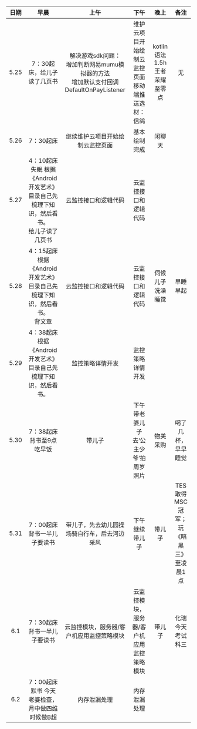 | 日期   | 早晨 | 上午 | 下午 | 晚上 | 备注 |
| :---:  | :---: | :---: | :---:| :---: | :---: |
| 5.25   | 7：30起床，给儿子读了几页书 | 解决游戏sdk问题：<br> 增加判断网易mumu模拟器的方法<br> 增加默认支付回调DefaultOnPayListener | 维护云项目开始绘制云监控页面<br> 移动端推送选材：信鸽 | kotlin语法 1.5h<br> 王者荣耀至零点 | 无 |
| 5.26  | 7：30起床 |  继续维护云项目开始绘制云监控页面 | 基本绘制完成 | 闲聊天  |   |
| 5.27  | 4：10起床 失眠 根据《Android开发艺术》目录自己先梳理下知识，然后看书。<br> 给儿子读了几页书 |  云监控接口和逻辑代码 | 云监控接口和逻辑代码 |    |   |
| 5.28  | 4：15起床  根据《Android开发艺术》目录自己先梳理下知识，然后看书。<br> 背文章 |  云监控接口和逻辑代码 | 云监控接口和逻辑代码 |  伺候儿子洗澡睡觉  |  早睡早起 |
| 5.29  | 4：38起床  根据《Android开发艺术》目录自己先梳理下知识，然后看书。 | 监控策略详情开发  | 监控策略详情开发  |     |   |
| 5.30  | 7：38起床  背书至9点吃早饭 | 带儿子  | 下午带老婆儿子去‘公主少爷’拍周岁照片 | 物美采购   | 喝了几杯，早早睡觉  |
| 5.31  | 7：00起床  背书一半儿子要读书 | 带儿子，先去幼儿园操场骑自行车，后去河边采风  | 下午继续带儿子 | 带儿子   | TES 取得MSC冠军；<br/>玩《暗黑三》至凌晨1点  |
| 6.1  | 7：30起床  背书一半儿子要读书 | 云监控模块，服务器/客户机应用监控策略模块  | 云监控模块，服务器/客户机应用监控策略模块 | 带儿子   | 化瑞今天考试科三  |
| 6.2  | 7：00起床  默书 今天老婆检查，月中做四维时候做B超 |  内存泄漏处理  | 内存泄漏处理  |     |    |